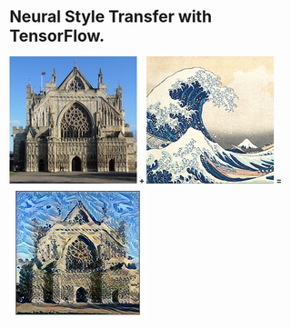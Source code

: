 # Neural Style Transfer with TensorFlow.

![content](https://github.com/vedesh95/Neural-Style-Transfer/blob/master/content.jpg) **+** ![style](https://github.com/vedesh95/Neural-Style-Transfer/blob/master/style.jpg)
**=** ![result](https://github.com/vedesh95/Neural-Style-Transfer/blob/master/result.jpg)
